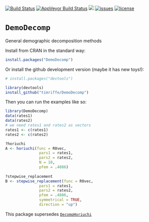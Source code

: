 [![Build Status](https://travis-ci.org/timriffe/DemoDecomp.svg?branch=master)](https://travis-ci.org/timriffe/DemoDecomp)
[![AppVeyor Build Status](https://ci.appveyor.com/api/projects/status/github/timriffe/DemoDecomp?branch=master&svg=true)](https://ci.appveyor.com/project/timriffe/DemoDecomp)
[![](https://img.shields.io/badge/devel%20version-1.0.1.9000-yellow.svg)](https://github.com/timriffe/DemoDecomp)
[![issues](https://img.shields.io/github/issues-raw/timriffe/DemoDecomp.svg)](https://github.com/timriffe/DemoDecomp/issues)
[![license](https://img.shields.io/badge/License-GPL%20v3-blue.svg)](https://github.com/timriffe/DemoDecomp/blob/master/LICENSE)
# `DemoDecomp`
General demographic decomposition methods

Install from CRAN in the standard way:
```r
install.packages("DemoDecomp")
```

Or install the github development version (maybe it has new toys!):
```r
# install.packages("devtools")

library(devtools)
install_github("timriffe/DemoDecomp")
```

Then you can run the examples like so:

```r
library(DemoDecomp)
data(rates1)
data(rates2)
# we need rates1 and rates2 as vectors
rates1 <- c(rates1)
rates2 <- c(rates2)

?horiuchi
A <- horiuchi(func = R0vec,
               pars1 = rates1,
               pars2 = rates2,
               N = 10,
               pfem = .4886) 
               
?stepwise_replacement      
B <- stepwise_replacement(func = R0vec,
               pars1 = rates1,
               pars2 = rates2,
               pfem = .4886,
               symmetrical = TRUE,
               direction = "up")                
```

This package supersedes [`DecompHoriuchi`](https://github.com/timriffe/DecompHoriuchi)
